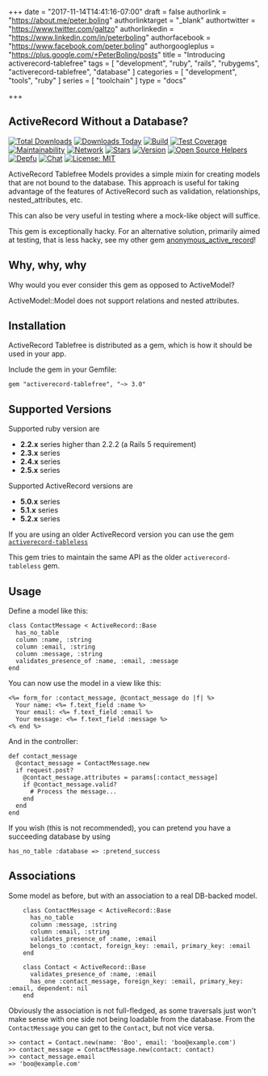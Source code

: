 +++
date = "2017-11-14T14:41:16-07:00"
draft = false
authorlink = "https://about.me/peter.boling"
authorlinktarget = "_blank"
authortwitter = "https://www.twitter.com/galtzo"
authorlinkedin = "https://www.linkedin.com/in/peterboling"
authorfacebook = "https://www.facebook.com/peter.boling"
authorgoogleplus = "https://plus.google.com/+PeterBoling/posts"
title = "Introducing activerecord-tablefree"
tags = [ "development", "ruby", "rails", "rubygems", "activerecord-tablefree", "database" ]
categories = [ "development", "tools", "ruby" ]
series = [ "toolchain" ]
type = "docs"

+++

## ActiveRecord Without a Database?

[![Total Downloads](https://img.shields.io/gem/rt/activerecord-tablefree.svg)](https://github.com/pboling/activerecord-tablefree)
[![Downloads Today](https://img.shields.io/gem/rd/activerecord-tablefree.svg)](https://github.com/pboling/activerecord-tablefree)
[![Build](https://img.shields.io/travis/pboling/activerecord-tablefree.svg)](https://travis-ci.org/pboling/activerecord-tablefree)
[![Test Coverage](https://api.codeclimate.com/v1/badges/9354ad73daf12d480e81/test_coverage)](https://codeclimate.com/github/pboling/activerecord-tablefree/test_coverage)
[![Maintainability](https://api.codeclimate.com/v1/badges/9354ad73daf12d480e81/maintainability)](https://codeclimate.com/github/pboling/activerecord-tablefree/maintainability)
[![Network](https://img.shields.io/github/forks/pboling/activerecord-tablefree.svg?style=social)](https://github.com/pboling/activerecord-tablefree/network)
[![Stars](https://img.shields.io/github/stars/pboling/activerecord-tablefree.svg?style=social)](https://github.com/pboling/activerecord-tablefree/stargazers)
[![Version](https://img.shields.io/gem/v/activerecord-tablefree.svg)](https://rubygems.org/gems/activerecord-tablefree)
[![Open Source Helpers](https://www.codetriage.com/pboling/activerecord-tablefree/badges/users.svg)](https://www.codetriage.com/pboling/activerecord-tablefree) 
[![Depfu](https://badges.depfu.com/badges/96a4d507f1a61a9368655f60fa3cb70f/count.svg)](https://depfu.com/github/pboling/activerecord-tablefree?project=Bundler)
[![Chat](https://img.shields.io/gitter/room/pboling/activerecord-tablefree.svg)](https://img.shields.io/gitter/room/pboling/activerecord-tablefree.svg)
[![License: MIT](https://img.shields.io/badge/License-MIT-green.svg)](https://opensource.org/licenses/MIT)

ActiveRecord Tablefree Models provides a simple mixin for creating models that are not bound to the database. This approach is useful for taking advantage of the features of ActiveRecord such as validation, relationships, nested_attributes, etc.

This can also be very useful in testing where a mock-like object will suffice.

This gem is exceptionally hacky.  For an alternative solution, primarily aimed at testing, that is less hacky, see my other gem [anonymous_active_record](https://rubygems.org/gems/anonymous_active_record)!

Why, why, why
-------------

Why would you ever consider this gem as opposed to ActiveModel?

ActiveModel::Model does not support relations and nested attributes.


Installation
------------

ActiveRecord Tablefree is distributed as a gem, which is how it should
be used in your app.

Include the gem in your Gemfile:

    gem "activerecord-tablefree", "~> 3.0"


Supported Versions
------------------

Supported ruby version are

  * **2.2.x** series higher than 2.2.2 (a Rails 5 requirement)
  * **2.3.x** series
  * **2.4.x** series
  * **2.5.x** series

Supported ActiveRecord versions are

  * **5.0.x** series
  * **5.1.x** series
  * **5.2.x** series

If you are using an older ActiveRecord version you can use the gem [`activerecord-tableless`](https://github.com/softace/activerecord-tableless)

This gem tries to maintain the same API as the older `activerecord-tableless` gem.

Usage
-----

Define a model like this:

    class ContactMessage < ActiveRecord::Base
      has_no_table
      column :name, :string
      column :email, :string
      column :message, :string
      validates_presence_of :name, :email, :message
    end

You can now use the model in a view like this:

    <%= form_for :contact_message, @contact_message do |f| %>
      Your name: <%= f.text_field :name %>
      Your email: <%= f.text_field :email %>
      Your message: <%= f.text_field :message %>
    <% end %>

And in the controller:

    def contact_message
      @contact_message = ContactMessage.new
      if request.post?
        @contact_message.attributes = params[:contact_message]
        if @contact_message.valid?
          # Process the message...
        end
      end
    end

If you wish (this is not recommended), you can pretend you have a succeeding database by using

    has_no_table :database => :pretend_success

Associations
------------

Some model as before, but with an association to a real DB-backed model.

```
    class ContactMessage < ActiveRecord::Base
      has_no_table
      column :message, :string
      column :email, :string
      validates_presence_of :name, :email
      belongs_to :contact, foreign_key: :email, primary_key: :email
    end

    class Contact < ActiveRecord::Base
      validates_presence_of :name, :email
      has_one :contact_message, foreign_key: :email, primary_key: :email, dependent: nil
    end
```

Obviously the association is not full-fledged, as some traversals just won't make sense with one side not being loadable from the database.  From the `ContactMessage` you can get to the `Contact`, but not vice versa.

```
>> contact = Contact.new(name: 'Boo', email: 'boo@example.com')
>> contact_message = ContactMessage.new(contact: contact)
>> contact_message.email
=> 'boo@example.com'
```
